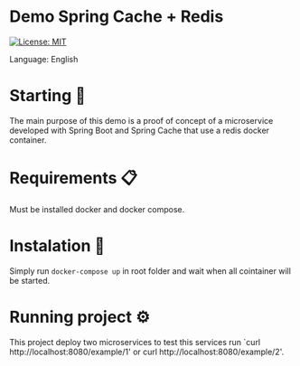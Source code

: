 # Demo Spring Cache + Redis
[![License: MIT](https://img.shields.io/badge/License-MIT-yellow.svg)](https://opensource.org/licenses/MIT)

Language: English

# Starting 🚀
The main purpose of this demo is a proof of concept of a microservice developed with Spring Boot and Spring Cache that use a redis docker container.

# Requirements 📋
Must be installed docker and docker compose.

# Instalation 🔧
Simply run `docker-compose up` in root folder and wait when all cointainer will be started.

# Running project ⚙️
This project deploy two microservices to test this services run `curl http://localhost:8080/example/1' or curl http://localhost:8080/example/2'.

